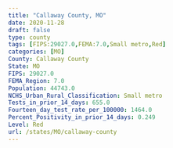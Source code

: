 ```yaml
---
title: "Callaway County, MO"
date: 2020-11-28
draft: false
type: county
tags: [FIPS:29027.0,FEMA:7.0,Small metro,Red]
categories: [MO]
County: Callaway County
State: MO
FIPS: 29027.0
FEMA_Region: 7.0
Population: 44743.0
NCHS_Urban_Rural_Classification: Small metro
Tests_in_prior_14_days: 655.0
Fourteen_day_test_rate_per_100000: 1464.0
Percent_Positivity_in_prior_14_days: 0.249
Level: Red
url: /states/MO/callaway-county
---
```



